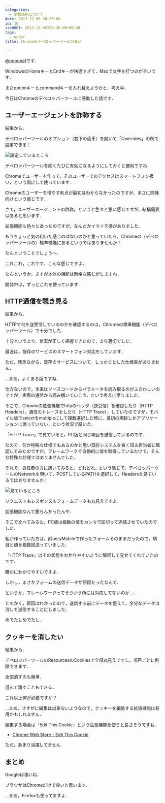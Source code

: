 ```yaml
---
categories:
  - 情報技術について
date: 2013-12-06 08:30:00
id: 10
iso8601: 2013-12-06T08:30:00+09:00
tags:
  - undef
title: Chromeのデベロッパーツールが凄い

---
```


<a href="https://twitter.com/nqounet">@nqounet</a>です．

WindowsのHomeキーとEndキーが快適すぎて，Macで文字を打つのが辛いです．

またoptionキーとcommandキーを入れ替えようかと，考え中．

今日はChromeのデベロッパーツールに感動した話です．

<h2>ユーザーエージェントを詐称する</h2>
結果から．

デベロッパーツールのオプション（右下の歯車）を開いて「Overrides」の所で設定できる！

<img alt="設定しているところ" src="http://copy.com/jsw39ykWkhAbArG9" />

デベロッパーツールを開くたびに有効になるようにしておくと便利ですね．

Chromeでユーザーを作って，そのユーザーでのアクセスはスマートフォン扱い，という風にして使っています．

Chromeのユーザーを増やす利点が最初はわからなかったのですが，まさに開発向けという感じです．

さて，ユーザーエージェントの詐称，というと色々と悪い感じですが，結構需要はあると思います．

拡張機能も色々とあったのですが，なんだかイマイチ感がありました．

もうちょっと気の利いた感じのはないのかと思っていたら，Chromeの（デベロッパーツールの）標準機能にあるというではありませんか！

なんということでしょう～．

これこれ，これです．こんな感じですよ．

なんというか，さすが本体の機能は別格な感じがしますね．

開発中は，ずっとこれを使っています．
<h2>HTTP通信を覗き見る</h2>
結果から．

HTTPで何を送受信しているのかを確認するのは，Chromeの標準機能（デベロッパーツール）で十分でした．

十分というより，状況が正しく把握できたので，より適切でした．

最近は，既存のサービスのスマートフォン対応をしています．

ただ，残念ながら，既存のサービスについて，しっかりとした仕様書がありません．

…まあ，よくある話ですね．

仕方ないので，本来はソースコードからパラメータを読み取るのがふさわしいのですが，実際の通信から読み解いていこう，という考えに至りました．

そこで，Chromeの拡張機能でhttpのヘッダ（送受信）を確認したり（HTTP Headers），通信のトレースをしたり（HTTP Trace），していたのですが，モバイル版でselectをmultipleにして複数選択した時に，最初の項目しかアプリケーションに渡っていない，という状況で躓いた．

「HTTP Trace」で見ていると，PC版と同じ項目を送信しているのです．

なので，何か特殊な仕様でもあるのかと思い既存システムを良く知る担当者に確認してみたのですが，フレームワークで自動的に値を取得しているだけで，そんな特殊な仕様ではありませんでした．

それで，責任者の方に訊いてみると，どれどれ…という感じで，デベロッパーツールのNetworkを開いて，POSTしているPATHを選択して，Headersを見ているではありませんか！

<img alt="見ているところ" src="http://copy.com/moM4RB6JpO6SpmIq" />

リクエストもレスポンスもフォームデータも丸見えですよ．

拡張機能なんて要らんかったんや．

そこで比べてみると，PC版は複数の値をカンマで区切って連結させていたのでした．

私が作っていた方は，jQueryMobileで作ったフォームそのままだったので，項目と値を複数回送っていました．

「HTTP Trace」はその状態をわかりやすいように解釈して見せてくれていたのです．

確かにわかりやすいですよ．

しかし，まさかフォームの送信データが原因だったなんて．

というか，フレームワークってそういう所には対応してないのか…．

ともかく，原因はわかったので，送信する前にデータを整えて，余分なデータは消して送信することにしました．

めでたしめでたし．
<h2>クッキーを消したい</h2>
結果から．

デベロッパーツールのResourcesのCookiesで全部丸見えですし，項目ごとに削除できます．

全部消すのも簡単．

選んで消すこともできる．

これ以上何が必要ですか？

…まあ，さすがに編集は出来ないようなので，クッキーを編集する拡張機能は有用かもしれません．

編集する場合は「Edit This Cookie」という拡張機能を使うと良さそうですね．
<ul>
	<li><a href="https://chrome.google.com/webstore/detail/editthiscookie/fngmhnnpilhplaeedifhccceomclgfbg?utm_source=plus">Chrome Web Store - Edit This Cookie</a></li>
</ul>
ただ，あまり活躍してません．
<h2>まとめ</h2>
Googleは凄いね．

ブラウザはChromeだけで良いと思います．

…まあ，Firefoxも使ってますよ．    	